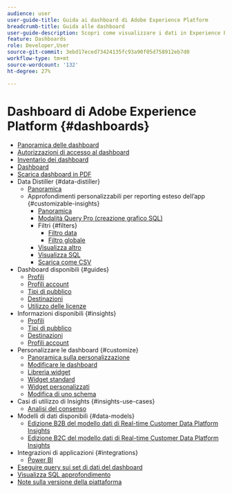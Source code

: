 ```yaml
---
audience: user
user-guide-title: Guida ai dashboard di Adobe Experience Platform
breadcrumb-title: Guida alle dashboard
user-guide-description: Scopri come visualizzare i dati in Experience Platform tramite dashboard personalizzabili.
feature: Dashboards
role: Developer,User
source-git-commit: 3ebd17eced73424135fc93a90f05d758912eb7d0
workflow-type: tm+mt
source-wordcount: '132'
ht-degree: 27%

---
```



# Dashboard di Adobe Experience Platform {#dashboards}

* [Panoramica delle dashboard](home.md)
* [Autorizzazioni di accesso al dashboard](permissions.md)
* [Inventario dei dashboard](inventory.md)
* [Dashboard](user-defined-dashboards.md)
* [Scarica dashboard in PDF](download.md)
* Data Distiller {#data-distiller}
   * [Panoramica](data-distiller/overview.md)
   * Approfondimenti personalizzabili per reporting esteso dell’app {#customizable-insights}
      * [Panoramica](data-distiller/customizable-insights/overview.md)
      * [Modalità Query Pro (creazione grafico SQL)](data-distiller/customizable-insights/query-pro-mode.md)
      * Filtri {#filters}
         * [Filtro data](data-distiller/customizable-insights/filters/date-filter.md)
         * [Filtro globale](data-distiller/customizable-insights/filters/global-filter.md)
      * [Visualizza altro](data-distiller/customizable-insights/view-more.md)
      * [Visualizza SQL](data-distiller/customizable-insights/view-sql.md)
      * [Scarica come CSV](data-distiller/customizable-insights/download-csv.md)
* Dashboard disponibili {#guides}
   * [Profili](guides/profiles.md)
   * [Profili account](guides/account-profiles.md)
   * [Tipi di pubblico](guides/audiences.md)
   * [Destinazioni](guides/destinations.md)
   * [Utilizzo delle licenze](guides/license-usage.md)
* Informazioni disponibili {#insights}
   * [Profili](insights/profiles.md)
   * [Tipi di pubblico](insights/audiences.md)
   * [Destinazioni](insights/destinations.md)
   * [Profili account](insights/account-profiles.md)
* Personalizzare le dashboard {#customize}
   * [Panoramica sulla personalizzazione](customize/overview.md)
   * [Modificare le dashboard](customize/modify.md)
   * [Libreria widget](customize/widget-library.md)
   * [Widget standard](customize/standard-widgets.md)
   * [Widget personalizzati](customize/custom-widgets.md)
   * [Modifica di uno schema](customize/edit-schema.md)
* Casi di utilizzo di Insights {#insights-use-cases}
   * [Analisi del consenso](insights-use-cases/consent-analysis.md)
* Modelli di dati disponibili {#data-models}
   * [Edizione B2B del modello dati di Real-time Customer Data Platform Insights](data-models/cdp-insights-data-model-b2b.md)
   * [Edizione B2C del modello dati di Real-time Customer Data Platform Insights](data-models/cdp-insights-data-model-b2c.md)
* Integrazioni di applicazioni {#integrations}
   * [Power BI](integrations/power-bi.md)
* [Eseguire query sui set di dati del dashboard](query.md)
* [Visualizza SQL approfondimento](view-sql.md)
* [Note sulla versione della piattaforma](https://experienceleague.adobe.com/it/docs/experience-platform/release-notes/latest)